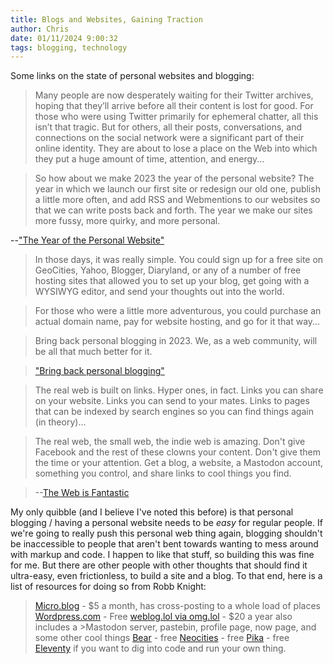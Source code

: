 ```yaml
---
title: Blogs and Websites, Gaining Traction
author: Chris
date: 01/11/2024 9:00:32 
tags: blogging, technology
---
```


Some links on the state of personal websites and blogging:

>Many people are now desperately waiting for their Twitter archives, hoping that they’ll arrive before all their content is lost for good. For those who were using Twitter primarily for ephemeral chatter, all this isn’t that tragic. But for others, all their posts, conversations, and connections on the social network were a significant part of their online identity. They are about to lose a place on the Web into which they put a huge amount of time, attention, and energy...

>So how about we make 2023 the year of the personal website? The year in which we launch our first site or redesign our old one, publish a little more often, and add RSS and Webmentions to our websites so that we can write posts back and forth. The year we make our sites more fussy, more quirky, and more personal. 

--["The Year of the Personal Website"](https://matthiasott.com/notes/the-year-of-the-personal-website)

>In those days, it was really simple. You could sign up for a free site on GeoCities, Yahoo, Blogger, Diaryland, or any of a number of free hosting sites that allowed you to set up your blog, get going with a WYSIWYG editor, and send your thoughts out into the world.

>For those who were a little more adventurous, you could purchase an actual domain name, pay for website hosting, and go for it that way...

>Bring back personal blogging in 2023. We, as a web community, will be all that much better for it. 

>["Bring back personal blogging"](https://www.theverge.com/23513418/bring-back-personal-blogging)

>The real web is built on links. Hyper ones, in fact. Links you can share on your website. Links you can send to your mates. Links to pages that can be indexed by search engines so you can find things again (in theory)...

>The real web, the small web, the indie web is amazing. Don't give Facebook and the rest of these clowns your content. Don't give them the time or your attention. Get a blog, a website, a Mastodon account, something you control, and share links to cool things you find.

>--[The Web is Fantastic](https://rknight.me/blog/the-web-is-fantastic/)


My only quibble (and I believe I've noted this before) is that personal blogging / having a personal website needs to be *easy* for regular people. If we're going to really push this personal web thing again, blogging shouldn't be inaccessible to people that aren't bent towards wanting to mess around with markup and code. I happen to like that stuff, so building this was fine for me. But there are other people with other thoughts that should find it ultra-easy, even frictionless, to build a site and a blog. To that end, here is a list of resources for doing so from Robb Knight:

>[Micro.blog](https://micro.blog/) - $5 a month, has cross-posting to a whole load of places
>[Wordpress.com](https://www.wordpress.com) - Free
>[weblog.lol via omg.lol](https://home.omg.lol/referred-by/robb) - $20 a year also includes a >Mastodon server, pastebin, profile page, now page, and some other cool things
>[Bear](https://bearblog.dev/) - free
>[Neocities](https://neocities.org/) - free
>[Pika](https://pika.page/) - free
>[Eleventy](https://www.11ty.dev/) if you want to dig into code and run your own thing.